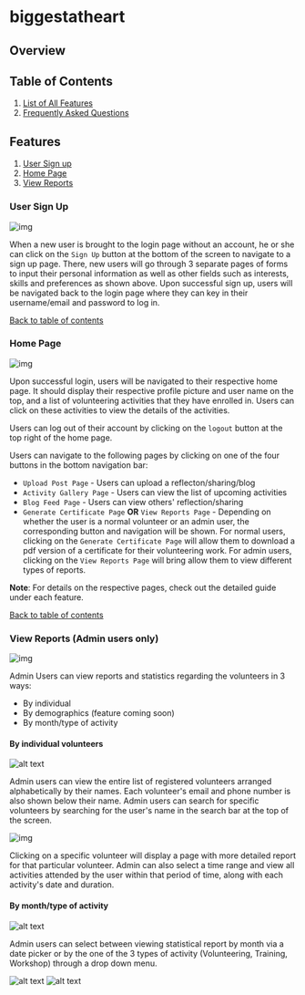 # biggestatheart
## Overview

## Table of Contents
1. [List of All Features](#features)
2. [Frequently Asked Questions](#faq)

## Features
1. [User Sign up](#user-sign-up) 
3. [Home Page](#home-page)
7. [View Reports](#view-reports-(admin-users-only))

### User Sign Up

![img](<assets/images/sign up.png>)


When a new user is brought to the login page without an account, he or she can click on the `Sign Up` button at the bottom of the screen to navigate to a sign up page. There, new users will go through 3 separate pages of forms to input their personal information as well as other fields such as interests, skills and preferences as shown above. Upon successful sign up, users will be navigated back to the login page where they can key in their username/email and password to log in.

[Back to table of contents](#table-of-contents)

### Home Page

![img](<assets/images/home page.png>)

Upon successful login, users will be navigated to their respective home page. It should display their respective profile picture and user name on the top, and a list of volunteering activities that they have enrolled in. Users can click on these activities to view the details of the activities. 

Users can log out of their account by clicking on the `logout` button at the top right of the home page.

Users can navigate to the following pages by clicking on one of the four buttons in the bottom navigation bar:
- `Upload Post Page` - Users can upload a reflecton/sharing/blog 
- `Activity Gallery Page` - Users can view the list of upcoming activities
- `Blog Feed Page` - Users can view others' reflection/sharing
- `Generate Certificate Page` **OR** `View Reports Page` - Depending on whether the user is a normal volunteer or an admin user, the corresponding button and navigation will be shown. For normal users, clicking on the `Generate Certificate Page` will allow them to download a pdf version of a certificate for their volunteering work. For admin users, clicking on the `View Reports Page` will bring allow them to view different types of reports.

**Note**: For details on the respective pages, check out the detailed guide under each feature.

[Back to table of contents](#table-of-contents)

### View Reports (Admin users only)

![img](<assets/images/report page.png>)

Admin Users can view reports and statistics regarding the volunteers in 3 ways: 
- By individual 
- By demographics (feature coming soon)
- By month/type of activity

#### By individual volunteers

![alt text](<assets/images/indiv report list.png>)

Admin users can view the entire list of registered volunteers arranged alphabetically by their names. Each volunteer's email and phone number is also shown below their name. Admin users can search for specific volunteers by searching for the user's name in the search bar at the top of the screen.

![img](<assets/images/report by indiv.png>)

Clicking on a specific volunteer will display a page with more detailed report for that particular volunteer. Admin can also select a time range and view all activities attended by the user within that period of time, along with each activity's date and duration.

#### By month/type of activity

![alt text](<assets/images/month type select.png>)

Admin users can select between viewing statistical report by month via a date picker or by the one of the 3 types of activity (Volunteering, Training, Workshop) through a drop down menu.

![alt text](<assets/images/report by month.png>)
![alt text](<assets/images/report by type.png>)
